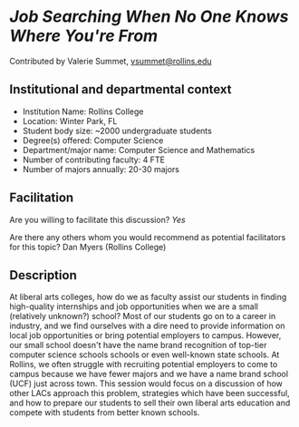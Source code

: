 # _Job Searching When No One Knows Where You're From_
Contributed by Valerie Summet, vsummet@rollins.edu

## Institutional and departmental context
- Institution Name: Rollins College
- Location: Winter Park, FL
- Student body size: ~2000 undergraduate students
- Degree(s) offered: Computer Science
- Department/major name: Computer Science and Mathematics
- Number of contributing faculty: 4 FTE
- Number of majors annually: 20-30 majors

## Facilitation
Are you willing to facilitate this discussion? _Yes_

Are there any others whom you would recommend as potential facilitators for this topic?
Dan Myers (Rollins College)

## Description

At liberal arts colleges, how do we as faculty assist our students in finding high-quality internships and job opportunities when we are a small (relatively unknown?) school?  Most of our students go on to a career in industry, and we find ourselves with a dire need to provide information on local job opportunities or bring potential employers to campus.  However, our small school doesn't have the name brand recognition of top-tier computer science schools schools or even well-known state schools.  At Rollins, we often struggle with recruiting potential employers to come to campus because we have fewer majors and we have a name brand school (UCF) just across town.  This session would focus on a discussion of how other LACs approach this problem, strategies which have been successful, and how to prepare our students to sell their own liberal arts education and compete with students from better known schools.
